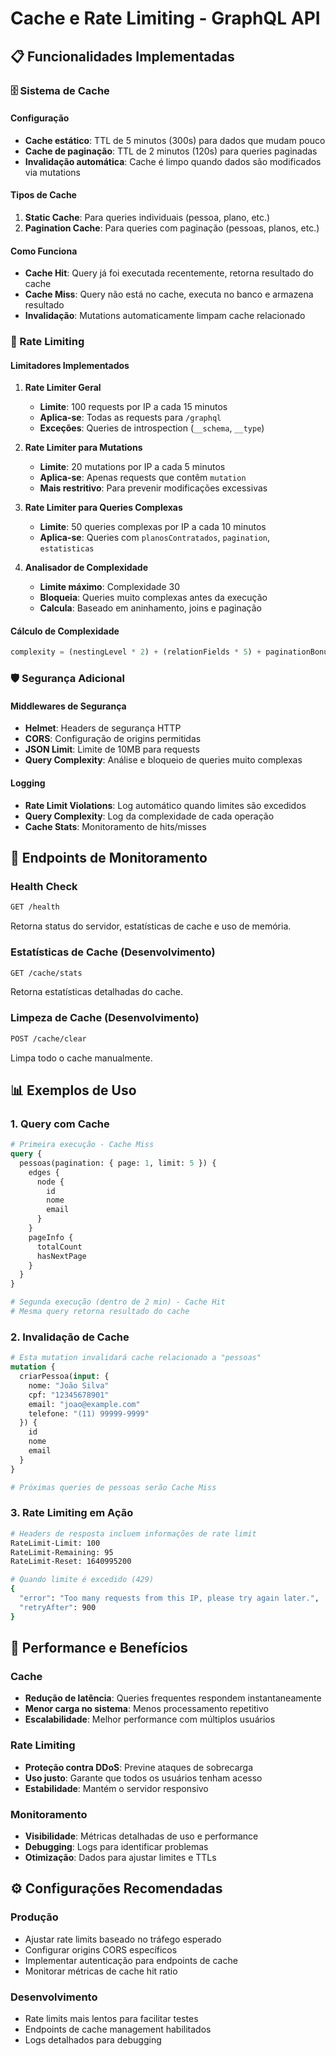# Cache e Rate Limiting - GraphQL API

## 📋 Funcionalidades Implementadas

### 🗄️ Sistema de Cache

#### Configuração
- **Cache estático**: TTL de 5 minutos (300s) para dados que mudam pouco
- **Cache de paginação**: TTL de 2 minutos (120s) para queries paginadas
- **Invalidação automática**: Cache é limpo quando dados são modificados via mutations

#### Tipos de Cache
1. **Static Cache**: Para queries individuais (pessoa, plano, etc.)
2. **Pagination Cache**: Para queries com paginação (pessoas, planos, etc.)

#### Como Funciona
- **Cache Hit**: Query já foi executada recentemente, retorna resultado do cache
- **Cache Miss**: Query não está no cache, executa no banco e armazena resultado
- **Invalidação**: Mutations automaticamente limpam cache relacionado

### 🚫 Rate Limiting

#### Limitadores Implementados

1. **Rate Limiter Geral**
   - **Limite**: 100 requests por IP a cada 15 minutos
   - **Aplica-se**: Todas as requests para `/graphql`
   - **Exceções**: Queries de introspection (`__schema`, `__type`)

2. **Rate Limiter para Mutations**
   - **Limite**: 20 mutations por IP a cada 5 minutos
   - **Aplica-se**: Apenas requests que contêm `mutation`
   - **Mais restritivo**: Para prevenir modificações excessivas

3. **Rate Limiter para Queries Complexas**
   - **Limite**: 50 queries complexas por IP a cada 10 minutos
   - **Aplica-se**: Queries com `planosContratados`, `pagination`, `estatisticas`

4. **Analisador de Complexidade**
   - **Limite máximo**: Complexidade 30
   - **Bloqueia**: Queries muito complexas antes da execução
   - **Calcula**: Baseado em aninhamento, joins e paginação

#### Cálculo de Complexidade
```javascript
complexity = (nestingLevel * 2) + (relationFields * 5) + paginationBonus + statisticsBonus
```

### 🛡️ Segurança Adicional

#### Middlewares de Segurança
- **Helmet**: Headers de segurança HTTP
- **CORS**: Configuração de origins permitidas
- **JSON Limit**: Limite de 10MB para requests
- **Query Complexity**: Análise e bloqueio de queries muito complexas

#### Logging
- **Rate Limit Violations**: Log automático quando limites são excedidos
- **Query Complexity**: Log da complexidade de cada operação
- **Cache Stats**: Monitoramento de hits/misses

## 🔧 Endpoints de Monitoramento

### Health Check
```bash
GET /health
```
Retorna status do servidor, estatísticas de cache e uso de memória.

### Estatísticas de Cache (Desenvolvimento)
```bash
GET /cache/stats
```
Retorna estatísticas detalhadas do cache.

### Limpeza de Cache (Desenvolvimento)
```bash
POST /cache/clear
```
Limpa todo o cache manualmente.

## 📊 Exemplos de Uso

### 1. Query com Cache
```graphql
# Primeira execução - Cache Miss
query {
  pessoas(pagination: { page: 1, limit: 5 }) {
    edges {
      node {
        id
        nome
        email
      }
    }
    pageInfo {
      totalCount
      hasNextPage
    }
  }
}

# Segunda execução (dentro de 2 min) - Cache Hit
# Mesma query retorna resultado do cache
```

### 2. Invalidação de Cache
```graphql
# Esta mutation invalidará cache relacionado a "pessoas"
mutation {
  criarPessoa(input: {
    nome: "João Silva"
    cpf: "12345678901"
    email: "joao@example.com"
    telefone: "(11) 99999-9999"
  }) {
    id
    nome
    email
  }
}

# Próximas queries de pessoas serão Cache Miss
```

### 3. Rate Limiting em Ação
```bash
# Headers de resposta incluem informações de rate limit
RateLimit-Limit: 100
RateLimit-Remaining: 95
RateLimit-Reset: 1640995200

# Quando limite é excedido (429)
{
  "error": "Too many requests from this IP, please try again later.",
  "retryAfter": 900
}
```

## 🚀 Performance e Benefícios

### Cache
- **Redução de latência**: Queries frequentes respondem instantaneamente
- **Menor carga no sistema**: Menos processamento repetitivo
- **Escalabilidade**: Melhor performance com múltiplos usuários

### Rate Limiting
- **Proteção contra DDoS**: Previne ataques de sobrecarga
- **Uso justo**: Garante que todos os usuários tenham acesso
- **Estabilidade**: Mantém o servidor responsivo

### Monitoramento
- **Visibilidade**: Métricas detalhadas de uso e performance
- **Debugging**: Logs para identificar problemas
- **Otimização**: Dados para ajustar limites e TTLs

## ⚙️ Configurações Recomendadas

### Produção
- Ajustar rate limits baseado no tráfego esperado
- Configurar origins CORS específicos
- Implementar autenticação para endpoints de cache
- Monitorar métricas de cache hit ratio

### Desenvolvimento
- Rate limits mais lentos para facilitar testes
- Endpoints de cache management habilitados
- Logs detalhados para debugging 